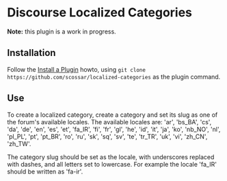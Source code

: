# Discourse Localized Categories

**Note:** this plugin is a work in progress.

## Installation

Follow the [Install a Plugin](https://meta.discourse.org/t/install-a-plugin/19157) howto, using
`git clone https://github.com/scossar/localized-categories` as the plugin command.

## Use

To create a localized category, create a category and set its slug as one of the forum's
available locales. The available locales are: 'ar', 'bs_BA', 'cs', 'da', 'de', 'en',
'es', 'et', 'fa_IR', 'fi', 'fr', 'gl', 'he', 'id', 'it', 'ja', 'ko', 'nb_NO', 'nl',
'pl_PL', 'pt', 'pt_BR', 'ro', 'ru', 'sk', 'sq', 'sv', 'te', 'tr_TR', 'uk', 'vi', 
'zh_CN', 'zh_TW'.

The category slug should be set as the locale, with underscores replaced with dashes, and all
letters set to lowercase. For example the locale 'fa_IR' should be written as 'fa-ir'.
